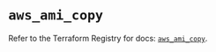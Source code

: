 # `aws_ami_copy`

Refer to the Terraform Registry for docs: [`aws_ami_copy`](https://registry.terraform.io/providers/hashicorp/aws/5.39.1/docs/resources/ami_copy).
